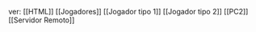 ver:
	[[HTML]]
	[[Jogadores]]
	[[Jogador tipo 1]]
	[[Jogador tipo 2]]
	[[PC2]]
	[[Servidor Remoto]]
